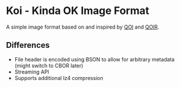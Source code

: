 # Koi - Kinda OK Image Format

A simple image format based on and inspired by [QOI](https://qoiformat.org/) and [QOIR](https://nigeltao.github.io/blog/2022/qoir.html).

## Differences

- File header is encoded using BSON to allow for arbitrary metadata (might switch to CBOR later)
- Streaming API
- Supports additional lz4 compression

<!-- https://encode.su/threads/3753-QOI-(Quite-OK-Image-format)-lossless-image-compression-to-PNG-size -->
<!-- https://docs.rs/multiversion/latest/multiversion/ -->
